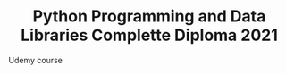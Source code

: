 <h1 align='center'> Python Programming and Data Libraries Complette Diploma 2021 </h1>

<p> Udemy course </p>